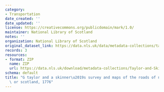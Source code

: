 ```yaml
---
category:
- Transportation
date_created: ''
date_updated: ''
license: https://creativecommons.org/publicdomain/mark/1.0/
maintainer: National Library of Scotland
notes: ''
organization: National Library of Scotland
original_dataset_link: https://data.nls.uk/data/metadata-collections/taylor-skinner-survey-maps-roads/
records: 3
resources:
- format: ZIP
  name: ZIP
  url: https://data.nls.uk/download/metadata-collections/Taylor-and-Skinner-Road-Maps-North-Britain.zip
schema: default
title: "G taylor and a skinner\u2019s survey and maps of the roads of north britain\
  \ or scotland, 1776"
---
```

